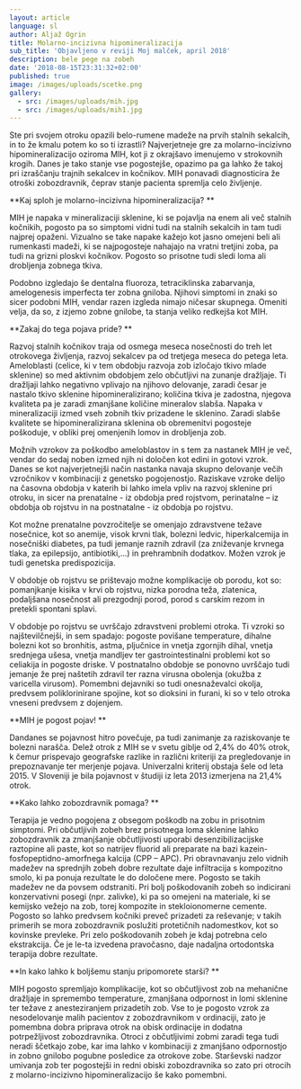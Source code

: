 ```yaml
---
layout: article
language: sl
author: Aljaž Ogrin
title: Molarno-incizivna hipomineralizacija
sub_title: 'Objavljeno v reviji Moj malček, april 2018'
description: bele pege na zobeh
date: '2018-08-15T23:31:32+02:00'
published: true
image: /images/uploads/scetke.png
gallery:
  - src: /images/uploads/mih.jpg
  - src: /images/uploads/mih1.jpg
---
```

Ste pri svojem otroku opazili belo-rumene madeže na prvih stalnih sekalcih, in to že kmalu potem ko so ti izrastli? Najverjetneje gre za molarno-incizivno hipomineralizacijo oziroma MIH, kot ji z okrajšavo imenujemo v strokovnih krogih.  Danes je tako stanje vse pogostejše, opazimo pa ga lahko že takoj pri izraščanju trajnih sekalcev in kočnikov. MIH ponavadi diagnosticira že otroški zobozdravnik, čeprav stanje pacienta spremlja celo življenje.

**Kaj sploh je molarno-incizivna hipomineralizacija?**

MIH je napaka v mineralizaciji sklenine, ki se pojavlja na enem ali več stalnih kočnikih, pogosto pa so simptomi vidni tudi na stalnih sekalcih in tam tudi najprej opaženi. Vizualno se take napake kažejo kot jasno omejeni beli ali rumenkasti madeži, ki se najpogosteje nahajajo na vratni tretjini zoba, pa tudi na grizni ploskvi kočnikov. Pogosto so prisotne tudi sledi loma ali drobljenja zobnega tkiva.

Podobno izgledajo še dentalna fluoroza, tetraciklinska zabarvanja, amelogenesis imperfecta ter zobna gniloba. Njihovi simptomi in znaki so sicer podobni MIH, vendar razen izgleda nimajo ničesar skupnega. Omeniti velja, da so, z izjemo zobne gnilobe, ta stanja veliko redkejša kot MIH.

**Zakaj do tega pojava pride?**

Razvoj stalnih kočnikov traja od osmega meseca nosečnosti do treh let otrokovega življenja, razvoj sekalcev pa od tretjega meseca do petega leta. Ameloblasti (celice, ki v tem obdobju razvoja zob izločajo tkivo mlade sklenine) so med aktivnim obdobjem zelo občutljivi na zunanje dražljaje. Ti dražljaji lahko negativno vplivajo na njihovo delovanje, zaradi česar je nastalo tkivo sklenine hipomineralizirano; količina tkiva je zadostna, njegova kvaliteta pa je zaradi zmanjšane količine mineralov slabša. Napaka v mineralizaciji izmed vseh zobnih tkiv prizadene le sklenino. Zaradi slabše kvalitete se hipomineralizirana sklenina ob obremenitvi pogosteje poškoduje, v obliki prej omenjenih lomov in drobljenja zob.

Možnih vzrokov za poškodbo ameloblastov in s tem za nastanek MIH je več, vendar do sedaj noben izmed njih ni določen kot edini in gotovi vzrok. Danes se kot najverjetnejši način nastanka navaja skupno delovanje večih vzročnikov v kombinaciji z genetsko pogojenostjo. Raziskave vzroke delijo na časovna obdobja v katerih bi lahko imela vpliv na razvoj sklenine pri otroku, in sicer na prenatalne - iz obdobja pred rojstvom, perinatalne – iz obdobja ob rojstvu in na postnatalne - iz obdobja  po rojstvu. 

Kot možne prenatalne povzročitelje se omenjajo zdravstvene težave nosečnice, kot so anemije, visok krvni tlak, bolezni ledvic, hiperkalcemija in nosečniški diabetes, pa tudi jemanje raznih zdravil (za zniževanje krvnega tlaka, za epilepsijo, antibiotiki,…) in prehrambnih dodatkov. Možen vzrok je tudi genetska predispozicija.

V obdobje ob rojstvu se prištevajo možne komplikacije ob porodu, kot so: pomanjkanje kisika v krvi ob rojstvu, nizka porodna teža, zlatenica, podaljšana nosečnost ali prezgodnji porod, porod s carskim rezom in pretekli spontani splavi.

V obdobje po rojstvu se uvrščajo zdravstveni problemi otroka. Ti vzroki so najštevilčnejši, in sem spadajo: pogoste povišane temperature, dihalne bolezni kot so bronhitis, astma, pljučnice in vnetja zgornjih dihal, vnetja srednjega ušesa, vnetja mandljev ter gastrointestinalni problemi kot so celiakija in pogoste driske. V postnatalno obdobje se ponovno uvrščajo tudi jemanje že prej naštetih zdravil ter razna virusna obolenja (okužba z varicella virusom).  Pomembni dejavniki so tudi onesnaževalci okolja, predvsem poliklorinirane spojine, kot so dioksini in furani, ki so v telo otroka vneseni predvsem z dojenjem.

**MIH je pogost pojav!**

Dandanes se pojavnost hitro povečuje, pa tudi zanimanje za raziskovanje te bolezni narašča. Delež otrok z MIH se v svetu giblje od 2,4%  do 40% otrok, k čemur prispevajo geografske razlike in različni kriteriji za pregledovanje in prepoznavanje ter merjenje pojava. Univerzalni kriterij obstaja šele od leta 2015. V Sloveniji je bila pojavnost v študiji iz leta 2013 izmerjena na 21,4% otrok.

**Kako lahko zobozdravnik pomaga?**

Terapija je vedno pogojena z obsegom poškodb na zobu in prisotnim simptomi. Pri občutljivih zobeh brez prisotnega loma sklenine lahko zobozdravnik za zmanjšanje občutljivosti uporabi desenzibilizacijske raztopine ali paste, kot so natrijev fluorid ali preparate na bazi kazein-fosfopeptidno-amorfnega kalcija (CPP – APC). Pri obravnavanju zelo vidnih madežev na sprednjih zobeh dobre rezultate daje infiltracija s kompozitno smolo, ki pa ponuja rezultate le do določene mere. Pogosto se takih madežev ne da povsem odstraniti. Pri bolj poškodovanih zobeh so indicirani konzervativni posegi (npr. zalivke), ki pa so omejeni na materiale, ki se kemijsko vežejo na zob, torej kompozite in stekloionomerne cemente. Pogosto so lahko predvsem kočniki preveč prizadeti za reševanje; v takih primerih se mora zobozdravnik poslužiti protetičnih nadomestkov, kot so kovinske prevleke. Pri zelo poškodovanih zobeh je kdaj potrebna celo ekstrakcija. Če je le-ta izvedena pravočasno, daje nadaljna ortodontska terapija dobre rezultate.

**In kako lahko k boljšemu stanju pripomorete starši?**

MIH pogosto spremljajo komplikacije, kot so občutljivost zob na mehanične dražljaje in  spremembo temperature, zmanjšana odpornost in lomi sklenine ter težave z anesteziranjem prizadetih zob. Vse to je pogosto vzrok za nesodelovanje malih pacientov z zobozdravnikom v ordinaciji, zato je pomembna dobra priprava otrok na obisk ordinacije in dodatna potrpežljivost zobozdravnika. Otroci z občutljivimi zobmi zaradi tega tudi neradi ščetkajo zobe, kar ima lahko v kombinaciji z zmanjšano odpornostjo in zobno gnilobo pogubne posledice za otrokove zobe. Starševski nadzor umivanja zob ter pogostejši in redni obiski zobozdravnika so zato pri otrocih z molarno-incizivno hipomineralizacijo še kako pomembni.
